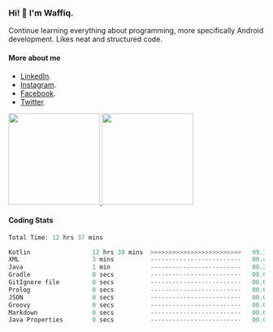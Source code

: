 ### Hi! 👋 I'm Waffiq.

Continue learning everything about programming, more specifically Android development. Likes neat and structured code.

#### More about me 
- [LinkedIn](https://www.linkedin.com/in/waffiqaziz/).
- [Instagram](https://www.instagram.com/waffiqaziz/).
- [Facebook](https://web.facebook.com/WaffiqAziz/).
- [Twitter](https://twitter.com/AzizWaffiq).

<p align="left">
<a href="https://github.com/waffiqaziz">
  <img height="180em" src="https://github-readme-stats-eight-theta.vercel.app/api?username=waffiqaziz&show_icons=true&theme=algolia&include_all_commits=true&count_private=true"/>
  <img height="180em" src="https://github-readme-stats-eight-theta.vercel.app/api/top-langs/?username=waffiqaziz&layout=compact&langs_count=8&theme=algolia"/>
</a>
</p>

#### Coding Stats
<!--START_SECTION:waka-->

```rust
Total Time: 12 hrs 37 mins

Kotlin                 12 hrs 30 mins  >>>>>>>>>>>>>>>>>>>>>>>>>   99.17 %
XML                    3 mins          -------------------------   00.46 %
Java                   1 min           -------------------------   00.20 %
Gradle                 0 secs          -------------------------   00.08 %
GitIgnore file         0 secs          -------------------------   00.05 %
Prolog                 0 secs          -------------------------   00.01 %
JSON                   0 secs          -------------------------   00.01 %
Groovy                 0 secs          -------------------------   00.01 %
Markdown               0 secs          -------------------------   00.00 %
Java Properties        0 secs          -------------------------   00.00 %
```

<!--END_SECTION:waka-->
